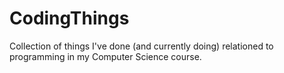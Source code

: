 # CodingThings
Collection of things I've done (and currently doing) relationed to programming in my Computer Science course.
